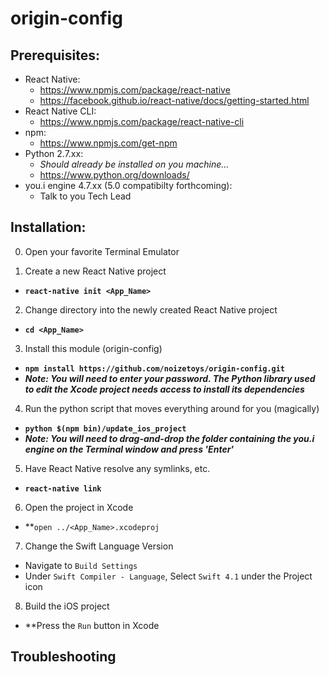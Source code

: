 # origin-config

## Prerequisites:
* React Native:
  * https://www.npmjs.com/package/react-native
  * https://facebook.github.io/react-native/docs/getting-started.html
* React Native CLI:
  * https://www.npmjs.com/package/react-native-cli
* npm:
  * https://www.npmjs.com/get-npm
* Python 2.7.xx:
  * *Should already be installed on you machine...*
  * https://www.python.org/downloads/
* you.i engine 4.7.xx (5.0 compatibilty forthcoming):
  * Talk to you Tech Lead



## Installation:

0. Open your favorite Terminal Emulator

1. Create a new React Native project
  * **`react-native init <App_Name>`**

2. Change directory into the newly created React Native project 
* **`cd <App_Name>`**

3. Install this module (origin-config)
 * **`npm install https://github.com/noizetoys/origin-config.git`**
 * ***Note:  You will need to enter your password.  The Python library used to edit the Xcode project needs access to install its dependencies***
  
4. Run the python script that moves everything around for you (magically)
* **`python $(npm bin)/update_ios_project`**
* ***Note:  You will need to drag-and-drop the folder containing the you.i engine on the Terminal window and press 'Enter'***

5. Have React Native resolve any symlinks, etc.
* **`react-native link`**

6. Open the project in Xcode
* **`open ../<App_Name>.xcodeproj`

7. Change the Swift Language Version
* Navigate to `Build Settings`
* Under `Swift Compiler - Language`, Select `Swift 4.1` under the Project icon
  
8. Build the iOS project
* **Press the `Run` button in Xcode


## Troubleshooting
